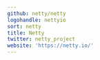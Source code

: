 ```yaml
---
github: netty/netty
logohandle: nettyio
sort: netty
title: Netty
twitter: netty_project
website: 'https://netty.io/'
---
```

